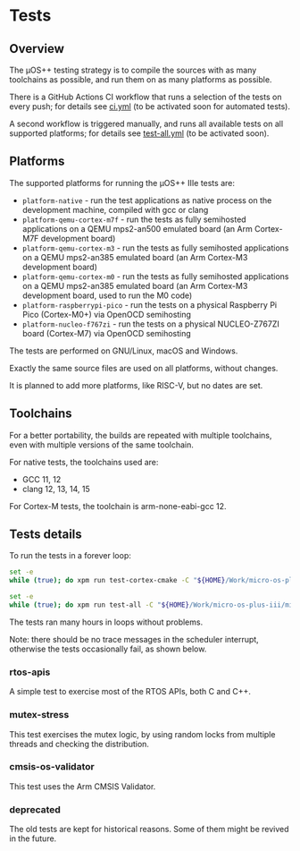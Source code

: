 # Tests

## Overview

The µOS++ testing strategy is to compile the sources with as many
toolchains as possible, and run them on as many platforms as possible.

There is a GitHub Actions CI workflow that runs a selection of the
tests on every push; for details see
[ci.yml](../.github/workflows/ci.yml) (to be activated soon for automated
tests).

A second workflow is triggered manually, and runs all available tests
on all supported platforms; for details see
[test-all.yml](../.github/workflows/test-all.yml) (to be activated soon).

## Platforms

The supported platforms for running the µOS++ IIIe tests are:

- `platform-native` - run the test applications as native process
  on the development machine, compiled with gcc or clang
- `platform-qemu-cortex-m7f` - run the tests as fully semihosted applications
  on a QEMU mps2-an500 emulated board (an Arm Cortex-M7F development board)
- `platform-qemu-cortex-m3` - run the tests as fully semihosted applications
  on a QEMU mps2-an385 emulated board (an Arm Cortex-M3 development board)
- `platform-qemu-cortex-m0` - run the tests as fully semihosted applications
  on a QEMU mps2-an385 emulated board (an Arm Cortex-M3 development board,
  used to run the M0 code)
- `platform-raspberrypi-pico` - run the tests on a physical Raspberry Pi
  Pico (Cortex-M0+) via OpenOCD semihosting
- `platform-nucleo-f767zi` - run the tests on a physical NUCLEO-Z767ZI
  board (Cortex-M7) via OpenOCD semihosting

The tests are performed on GNU/Linux, macOS and Windows.

Exactly the same source files are used on all platforms, without
changes.

It is planned to add more platforms, like RISC-V, but no dates are set.

## Toolchains

For a better portability, the builds are repeated with multiple toolchains,
even with multiple versions of the same toolchain.

For native tests, the toolchains used are:

- GCC 11, 12
- clang 12, 13, 14, 15

For Cortex-M tests, the toolchain is arm-none-eabi-gcc 12.

## Tests details

To run the tests in a forever loop:

```sh
set -e
while (true); do xpm run test-cortex-cmake -C "${HOME}/Work/micro-os-plus-iii/micro-os-plus-iii.git/tests"; done
```

```sh
set -e
while (true); do xpm run test-all -C "${HOME}/Work/micro-os-plus-iii/micro-os-plus-iii.git/tests"; done
```

The tests ran many hours in loops without problems.

Note: there should be no trace messages in the scheduler interrupt, otherwise
the tests occasionally fail, as shown below.

### rtos-apis

A simple test to exercise most of the RTOS APIs, both C and C++.

### mutex-stress

This test exercises the mutex logic, by using random locks from multiple
threads and checking the distribution.

### cmsis-os-validator

This test uses the Arm CMSIS Validator.

### deprecated

The old tests are kept for historical reasons. Some of them might be
revived in the future.
